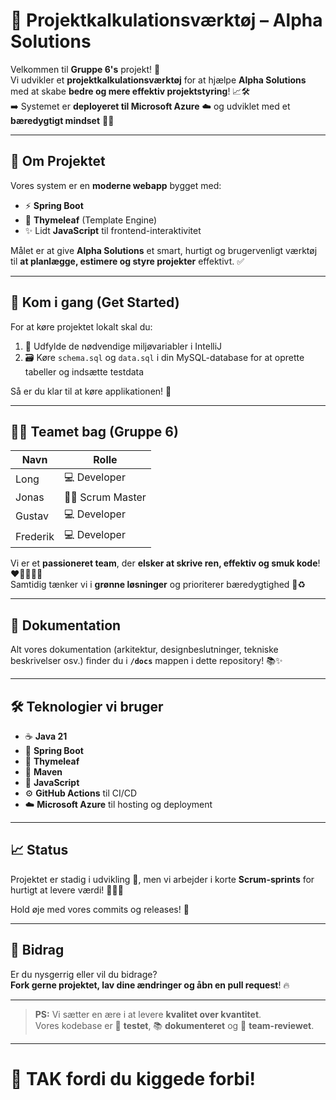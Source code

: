 # 🚀 Projektkalkulationsværktøj – Alpha Solutions

Velkommen til **Gruppe 6's** projekt! 🎉  
Vi udvikler et **projektkalkulationsværktøj** for at hjælpe **Alpha Solutions** med at skabe **bedre og mere effektiv projektstyring**! 📈🛠️  
➡️ Systemet er **deployeret til Microsoft Azure** ☁️ og udviklet med et **bæredygtigt mindset** 🌱💚

---

## 🧠 Om Projektet

Vores system er en **moderne webapp** bygget med:
- ⚡ **Spring Boot**
- 🎨 **Thymeleaf** (Template Engine)
- ✨ Lidt **JavaScript** til frontend-interaktivitet

Målet er at give **Alpha Solutions** et smart, hurtigt og brugervenligt værktøj til **at planlægge, estimere og styre projekter** effektivt. ✅

---

## 🚀 Kom i gang (Get Started)

For at køre projektet lokalt skal du:

1. 🧩 Udfylde de nødvendige miljøvariabler i IntelliJ  
2. 🗃️ Køre `schema.sql` og `data.sql` i din MySQL-database for at oprette tabeller og indsætte testdata

Så er du klar til at køre applikationen! 🎯

---

## 👨‍💻 Teamet bag (Gruppe 6)

| Navn        | Rolle           |
|-------------|-----------------|
| Long        | 💻 Developer     |
| Jonas       | 🧑‍🏫 Scrum Master |
| Gustav      | 💻 Developer     |
| Frederik    | 💻 Developer     |

Vi er et **passioneret team**, der **elsker at skrive ren, effektiv og smuk kode**! ❤️👨‍💻👩‍💻  
Samtidig tænker vi i **grønne løsninger** og prioriterer bæredygtighed 🌿♻️

---

## 📂 Dokumentation

Alt vores dokumentation (arkitektur, designbeslutninger, tekniske beskrivelser osv.) finder du i **`/docs`** mappen i dette repository! 📚✨

---

## 🛠️ Teknologier vi bruger

- ☕ **Java 21**
- 🌱 **Spring Boot**
- 📝 **Thymeleaf**
- 🧰 **Maven**
- 🎨 **JavaScript**
- ⚙️ **GitHub Actions** til CI/CD
- ☁️ **Microsoft Azure** til hosting og deployment

---

## 📈 Status

Projektet er stadig i udvikling 🚧, men vi arbejder i korte **Scrum-sprints** for hurtigt at levere værdi! 🏃‍♂️💨

Hold øje med vores commits og releases! 🚀

---

## 🤝 Bidrag

Er du nysgerrig eller vil du bidrage?  
**Fork gerne projektet, lav dine ændringer og åbn en pull request**! 🔥

---

> **PS:** Vi sætter en ære i at levere **kvalitet over kvantitet**.  
> Vores kodebase er 💎 **testet**, 📚 **dokumenteret** og 🤝 **team-reviewet**.

---

# 🥳 TAK fordi du kiggede forbi!

